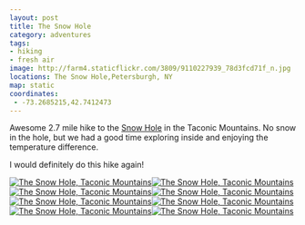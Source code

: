 ```yaml
---
layout: post
title: The Snow Hole
category: adventures
tags: 
- hiking
- fresh air
image: http://farm4.staticflickr.com/3809/9110227939_78d3fcd71f_n.jpg
locations: The Snow Hole,Petersburgh, NY
map: static
coordinates:
 - -73.2685215,42.7412473
---
```


Awesome 2.7 mile hike to the [Snow Hole](http://www.taconichiking.com/snow-hole.php) in the Taconic Mountains. No snow in the hole, but we had a good time exploring inside and enjoying the temperature difference. 

I would definitely do this hike again!

<div class="photos">
<a href="http://www.flickr.com/photos/91218249@N05/9112439356/" title="The Snow Hole, Taconic Mountains by katydecorah, on Flickr"><img src="http://farm3.staticflickr.com/2847/9112439356_2b17f4c175_n.jpg" class="img-thirds" alt="The Snow Hole, Taconic Mountains"></a><a href="http://www.flickr.com/photos/91218249@N05/9123297196/" title="The Snow Hole, Taconic Mountains by katydecorah, on Flickr"><img src="http://farm4.staticflickr.com/3784/9123297196_d576487aff_n.jpg" class="img-thirds" alt="The Snow Hole, Taconic Mountains"></a><a href="http://www.flickr.com/photos/91218249@N05/9110227939/" title="The Snow Hole, Taconic Mountains by katydecorah, on Flickr"><img src="http://farm4.staticflickr.com/3809/9110227939_78d3fcd71f_n.jpg" class="img-thirds" alt="The Snow Hole, Taconic Mountains"></a><a href="http://www.flickr.com/photos/91218249@N05/9112447606/" title="The Snow Hole, Taconic Mountains by katydecorah, on Flickr"><img src="http://farm8.staticflickr.com/7318/9112447606_ee95631a58_n.jpg" class="img-thirds" alt="The Snow Hole, Taconic Mountains"></a><a href="http://www.flickr.com/photos/91218249@N05/9112445036/" title="The Snow Hole, Taconic Mountains by katydecorah, on Flickr"><img src="http://farm6.staticflickr.com/5529/9112445036_0553679a01_n.jpg" class="img-thirds" alt="The Snow Hole, Taconic Mountains"></a><a href="http://www.flickr.com/photos/91218249@N05/9110208737/" title="The Snow Hole, Taconic Mountains by katydecorah, on Flickr"><img src="http://farm8.staticflickr.com/7341/9110208737_1eac0093b2_n.jpg" class="img-thirds" alt="The Snow Hole, Taconic Mountains"></a><a href="http://www.flickr.com/photos/91218249@N05/9110207939/" title="The Snow Hole, Taconic Mountains by katydecorah, on Flickr"><img src="http://farm6.staticflickr.com/5340/9110207939_aa60f41ace_n.jpg" class="img-half" alt="The Snow Hole, Taconic Mountains"></a><a href="http://www.flickr.com/photos/91218249@N05/9112436516/" title="The Snow Hole, Taconic Mountains by katydecorah, on Flickr"><img src="http://farm4.staticflickr.com/3685/9112436516_f2884aa59c_n.jpg" class="img-half" alt="The Snow Hole, Taconic Mountains"></a>
</div>